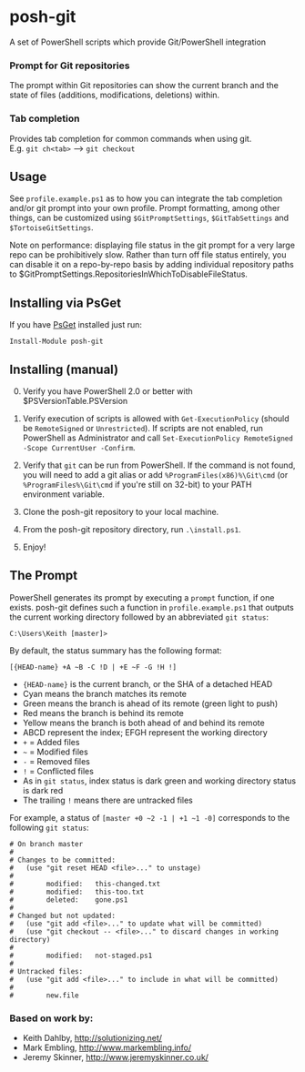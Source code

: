 posh-git
========

A set of PowerShell scripts which provide Git/PowerShell integration

### Prompt for Git repositories
   The prompt within Git repositories can show the current branch and the state of files (additions, modifications, deletions) within.
   
### Tab completion
   Provides tab completion for common commands when using git.  
   E.g. `git ch<tab>` --> `git checkout`
   
Usage
-----

See `profile.example.ps1` as to how you can integrate the tab completion and/or git prompt into your own profile.
Prompt formatting, among other things, can be customized using `$GitPromptSettings`, `$GitTabSettings` and `$TortoiseGitSettings`.

Note on performance: displaying file status in the git prompt for a very large repo can be prohibitively slow. Rather than turn off file status entirely, you can disable it on a repo-by-repo basis by adding individual repository paths to $GitPromptSettings.RepositoriesInWhichToDisableFileStatus.

Installing via PsGet
--------------------

If you have [PsGet](http://psget.net/) installed just run:

```
Install-Module posh-git
```

Installing (manual)
-------------------

0. Verify you have PowerShell 2.0 or better with $PSVersionTable.PSVersion

1. Verify execution of scripts is allowed with `Get-ExecutionPolicy` (should be `RemoteSigned` or `Unrestricted`). If scripts are not enabled, run PowerShell as Administrator and call `Set-ExecutionPolicy RemoteSigned -Scope CurrentUser -Confirm`.

2. Verify that `git` can be run from PowerShell.
   If the command is not found, you will need to add a git alias or add `%ProgramFiles(x86)%\Git\cmd`
   (or `%ProgramFiles%\Git\cmd` if you're still on 32-bit) to your PATH environment variable.

3. Clone the posh-git repository to your local machine.

4. From the posh-git repository directory, run `.\install.ps1`.

5. Enjoy!

The Prompt
----------

PowerShell generates its prompt by executing a `prompt` function, if one exists. posh-git defines such a function in `profile.example.ps1` that outputs the current working directory followed by an abbreviated `git status`:

    C:\Users\Keith [master]>

By default, the status summary has the following format:

    [{HEAD-name} +A ~B -C !D | +E ~F -G !H !]

* `{HEAD-name}` is the current branch, or the SHA of a detached HEAD
 * Cyan means the branch matches its remote
 * Green means the branch is ahead of its remote (green light to push)
 * Red means the branch is behind its remote
 * Yellow means the branch is both ahead of and behind its remote
* ABCD represent the index; EFGH represent the working directory
 * `+` = Added files
 * `~` = Modified files
 * `-` = Removed files
 * `!` = Conflicted files
 * As in `git status`, index status is dark green and working directory status is dark red
 * The trailing `!` means there are untracked files

For example, a status of `[master +0 ~2 -1 | +1 ~1 -0]` corresponds to the following `git status`:

    # On branch master
    #
    # Changes to be committed:
    #   (use "git reset HEAD <file>..." to unstage)
    #
    #        modified:   this-changed.txt
    #        modified:   this-too.txt
    #        deleted:    gone.ps1
    #
    # Changed but not updated:
    #   (use "git add <file>..." to update what will be committed)
    #   (use "git checkout -- <file>..." to discard changes in working directory)
    #
    #        modified:   not-staged.ps1
    #
    # Untracked files:
    #   (use "git add <file>..." to include in what will be committed)
    #
    #        new.file

### Based on work by:

 - Keith Dahlby, http://solutionizing.net/
 - Mark Embling, http://www.markembling.info/
 - Jeremy Skinner, http://www.jeremyskinner.co.uk/
